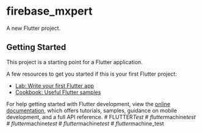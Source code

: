 # firebase_mxpert

A new Flutter project.

## Getting Started

This project is a starting point for a Flutter application.

A few resources to get you started if this is your first Flutter project:

- [Lab: Write your first Flutter app](https://docs.flutter.dev/get-started/codelab)
- [Cookbook: Useful Flutter samples](https://docs.flutter.dev/cookbook)

For help getting started with Flutter development, view the
[online documentation](https://docs.flutter.dev/), which offers tutorials,
samples, guidance on mobile development, and a full API reference.
#   F L U T T E R _ T e s t  
 #   f l u t t e r _ m a c h i n e _ t e s t  
 #   f l u t t e r _ m a c h i n e _ t e s t  
 #   f l u t t e r _ m a c h i n e _ t e s t  
 #   f l u t t e r _ m a c h i n e _ t e s t  
 